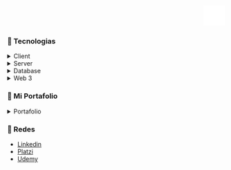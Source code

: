 <div align="right">
  <img src="https://raw.githubusercontent.com/r32mcastillo/reactpractico/main/src/assets/logos/log-2.png" alt="logo" width="50" height="auto" />
</div>


<!-- TechStack -->
### :gem: Tecnologias
<details>
  <summary>Client</summary>
  <ul>
    <li>JavaScript</li>
    <li>Typescript</li>
    <li>Angular</li>
    <li>React</li>
  </ul>
</details>

<details>
  <summary>Server</summary>
  <ul>
    <li>Java</li>
    <li>Spring</li>
  </ul>
</details>

<details>
<summary>Database</summary>
  <ul>
    <li>MySQL</li>
  </ul>
</details>

<details>
  <summary>Web 3</summary>
  <ul>
    <li>Solidity</li>
  </ul>
</details>

<!-- Acknowledgments -->
### :space_invader: Mi Portafolio

<details>
  <summary>Portafolio</summary>
  <ul>
    <li><a target="_blank" href="https://r32mcastillo.github.io/">mcastillo</a></li>
    <li><a target="_blank" href="https://spring-boot2-heroku-mg.herokuapp.com/">Spring Boot</a></li>
    <li><a target="_blank" href="https://github.com/r32mcastillo/reactpractico">React Practico</a></li>
    <li><a target="_blank" href="https://github.com/r32mcastillo/punks-interface-01">Avatars - web3 - Solidity</a></li>
    
    
  </ul>
</details>


<!-- Acknowledgments -->
### :handshake: Redes

 - [Linkedin](https://www.linkedin.com/in/miguel-castillo-cortes/)
 - [Platzi](https://platzi.com/p/miguelcastillocortes/)
 - [Udemy](https://www.udemy.com/user/miguel-1578/)

